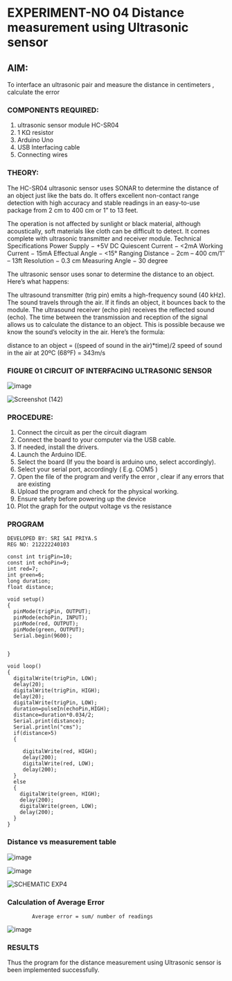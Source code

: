 # EXPERIMENT-NO  04 Distance measurement using Ultrasonic sensor

## AIM: 
To interface an ultrasonic pair and measure the distance in centimeters , calculate the error
 
### COMPONENTS REQUIRED:
1.	ultrasonic sensor module HC-SR04
2.	1 KΩ resistor 
3.	Arduino Uno 
4.	USB Interfacing cable 
5.	Connecting wires 


### THEORY: 
The HC-SR04 ultrasonic sensor uses SONAR to determine the distance of an object just like the bats do. It offers excellent non-contact range detection with high accuracy and stable readings in an easy-to-use package from 2 cm to 400 cm or 1” to 13 feet.

The operation is not affected by sunlight or black material, although acoustically, soft materials like cloth can be difficult to detect. It comes complete with ultrasonic transmitter and receiver module.
Technical Specifications
Power Supply − +5V DC
Quiescent Current − <2mA
Working Current − 15mA
Effectual Angle − <15°
Ranging Distance − 2cm – 400 cm/1″ – 13ft
Resolution − 0.3 cm
Measuring Angle − 30 degree

The ultrasonic sensor uses sonar to determine the distance to an object. Here’s what happens:

The ultrasound transmitter (trig pin) emits a high-frequency sound (40 kHz).
The sound travels through the air. If it finds an object, it bounces back to the module.
The ultrasound receiver (echo pin) receives the reflected sound (echo).
The time between the transmission and reception of the signal allows us to calculate the distance to an object. This is possible because we know the sound’s velocity in the air. Here’s the formula:

distance to an object = ((speed of sound in the air)*time)/2
speed of sound in the air at 20ºC (68ºF) = 343m/s

### FIGURE 01 CIRCUIT OF INTERFACING ULTRASONIC SENSOR 


![image](https://user-images.githubusercontent.com/36288975/166430594-5adb4ca9-5a42-4781-a7e6-7236b3766a85.png)

![Screenshot (142)](https://github.com/SriSaiPriyaSenthilvel/Experiment--04-Interfacing-digital-output-with-arduino-ultrasonic-sensor/assets/119475702/b3da56f4-a3c0-4941-bfb7-a80ea188ec60)


### PROCEDURE:
1.	Connect the circuit as per the circuit diagram 
2.	Connect the board to your computer via the USB cable.
3.	If needed, install the drivers.
4.	Launch the Arduino IDE.
5.	Select the board (If you the board is arduino uno, select accordingly).
6.	Select your serial port, accordingly ( E.g. COM5 )
7.	Open the file of the program  and verify the error , clear if any errors that are existing 
8.	Upload the program and check for the physical working. 
9.	Ensure safety before powering up the device 
10.	Plot the graph for the output voltage vs the resistance 


### PROGRAM 
```
DEVELOPED BY: SRI SAI PRIYA.S
REG NO: 212222240103
```
```
const int trigPin=10;
const int echoPin=9;
int red=7;
int green=6;
long duration;
float distance;

void setup()
{
  pinMode(trigPin, OUTPUT);
  pinMode(echoPin, INPUT);
  pinMode(red, OUTPUT);
  pinMode(green, OUTPUT);
  Serial.begin(9600);


}

void loop()
{
  digitalWrite(trigPin, LOW);
  delay(20); 
  digitalWrite(trigPin, HIGH);
  delay(20); 
  digitalWrite(trigPin, LOW);
  duration=pulseIn(echoPin,HIGH);
  distance=duration*0.034/2;
  Serial.print(distance);
  Serial.println("cms");
  if(distance>5)
  {
    
     digitalWrite(red, HIGH);
     delay(200);
     digitalWrite(red, LOW);
     delay(200);
  }
  else
  {
    digitalWrite(green, HIGH);
    delay(200);
    digitalWrite(green, LOW);
    delay(200);
  }
}
```
### Distance vs measurement table 

![image](https://github.com/SriSaiPriyaSenthilvel/Experiment--04-Interfacing-digital-output-with-arduino-ultrasonic-sensor/assets/119475702/d6460979-0736-4d79-8405-22b53a248839)
			
![image](https://github.com/SriSaiPriyaSenthilvel/Experiment--04-Interfacing-digital-output-with-arduino-ultrasonic-sensor/assets/119475702/01e7a306-9d89-446f-b7f8-44809acfe1bb)

![SCHEMATIC EXP4](https://github.com/SriSaiPriyaSenthilvel/Experiment--04-Interfacing-digital-output-with-arduino-ultrasonic-sensor/assets/119475702/24b8a586-4d05-4b62-9f2b-ec58b4bd8177)

 			
### Calculation of Average Error

			Average error = sum/ number of readings 
   
 ![image](https://github.com/SriSaiPriyaSenthilvel/Experiment--04-Interfacing-digital-output-with-arduino-ultrasonic-sensor/assets/119475702/42b6ac7b-6903-4049-b761-1896d9a4f193)


### RESULTS

Thus the program for the distance measurement using Ultrasonic sensor is been implemented successfully.
 
